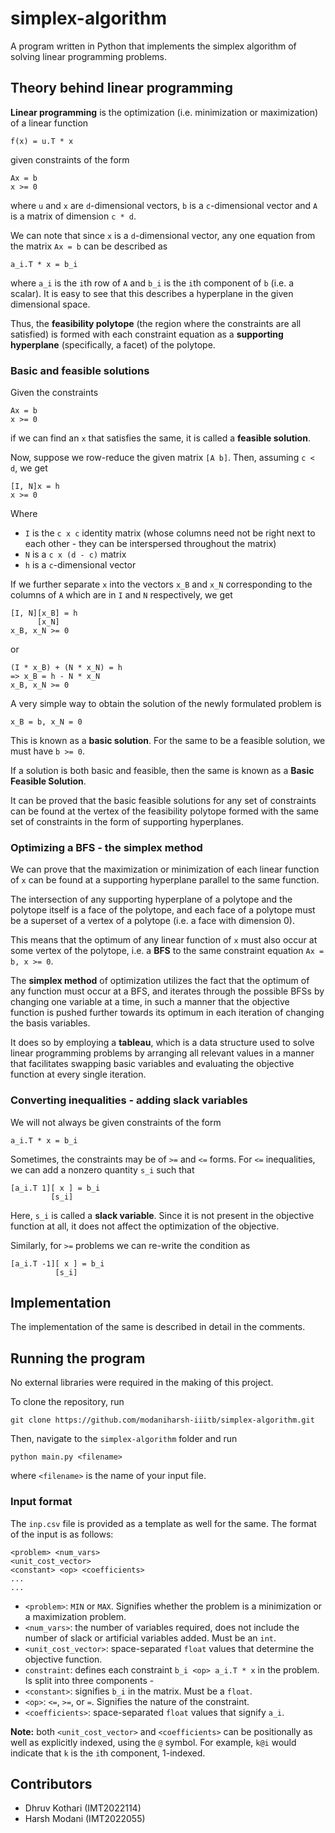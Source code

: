 # simplex-algorithm
A program written in Python that implements the simplex algorithm of solving linear programming problems.

## Theory behind linear programming

**Linear programming** is the optimization (i.e. minimization or maximization) of a linear function

```
f(x) = u.T * x
```

given constraints of the form

```
Ax = b
x >= 0
```

where `u` and `x` are `d`-dimensional vectors, `b` is a `c`-dimensional vector and `A` is a matrix of dimension `c * d`.

We can note that since `x` is a `d`-dimensional vector, any one equation from the matrix `Ax = b` can be described as

```
a_i.T * x = b_i
```

where `a_i` is the `i`th row of `A` and `b_i` is the `i`th component of `b` (i.e. a scalar). It is easy to see that this describes a hyperplane in the given dimensional space.

Thus, the **feasibility polytope** (the region where the constraints are all satisfied) is formed with each constraint equation as a **supporting hyperplane** (specifically, a facet) of the polytope.

### Basic and feasible solutions

Given the constraints

```
Ax = b
x >= 0
```

if we can find an `x` that satisfies the same, it is called a **feasible solution**.

Now, suppose we row-reduce the given matrix `[A b]`. Then, assuming `c < d`, we get

```
[I, N]x = h
x >= 0
```

Where

- `I` is the `c x c` identity matrix (whose columns need not be right next to each other - they can be interspersed throughout the matrix)
- `N` is a `c x (d - c)` matrix
- `h` is a `c`-dimensional vector

If we further separate `x` into the vectors `x_B` and `x_N` corresponding to the columns of `A` which are in `I` and `N` respectively, we get

```
[I, N][x_B] = h
      [x_N]
x_B, x_N >= 0
```

or

```
(I * x_B) + (N * x_N) = h
=> x_B = h - N * x_N
x_B, x_N >= 0
```

A very simple way to obtain the solution of the newly formulated problem is

```
x_B = b, x_N = 0
```

This is known as a **basic solution**. For the same to be a feasible solution, we must have `b >= 0`.

If a solution is both basic and feasible, then the same is known as a **Basic Feasible Solution**.

It can be proved that the basic feasible solutions for any set of constraints can be found at the vertex of the feasibility polytope formed with the same set of constraints in the form of supporting hyperplanes.

### Optimizing a BFS - the simplex method

We can prove that the maximization or minimization of each linear function of `x` can be found at a supporting hyperplane parallel to the same function.

The intersection of any supporting hyperplane of a polytope and the polytope itself is a face of the polytope, and each face of a polytope must be a superset of a vertex of a polytope (i.e. a face with dimension 0).

This means that the optimum of any linear function of `x` must also occur at some vertex of the polytope, i.e. a **BFS** to the same constraint equation `Ax = b, x >= 0`.

The **simplex method** of optimization utilizes the fact that the optimum of any function must occur at a BFS, and iterates through the possible BFSs by changing one variable at a time, in such a manner that the objective function is pushed further towards its optimum in each iteration of changing the basis variables.

It does so by employing a **tableau**, which is a data structure used to solve linear programming problems by arranging all relevant values in a manner that facilitates swapping basic variables and evaluating the objective function at every single iteration.

### Converting inequalities - adding slack variables

We will not always be given constraints of the form

```
a_i.T * x = b_i
```

Sometimes, the constraints may be of `>=` and `<=` forms. For `<=` inequalities, we can add a nonzero quantity `s_i` such that

```
[a_i.T 1][ x ] = b_i
         [s_i]
```

Here, `s_i` is called a **slack variable**. Since it is not present in the objective function at all, it does not affect the optimization of the objective.

Similarly, for `>=` problems we can re-write the condition as

```
[a_i.T -1][ x ] = b_i
          [s_i]
```

## Implementation

The implementation of the same is described in detail in the comments.

## Running the program

No external libraries were required in the making of this project.

To clone the repository, run

```
git clone https://github.com/modaniharsh-iiitb/simplex-algorithm.git
```

Then, navigate to the `simplex-algorithm` folder and run

```
python main.py <filename>
```

where `<filename>` is the name of your input file.

### Input format

The `inp.csv` file is provided as a template as well for the same. The format of the input is as follows:

```
<problem> <num_vars>
<unit_cost_vector>
<constant> <op> <coefficients>
...
...
```

- `<problem>`: `MIN` or `MAX`. Signifies whether the problem is a minimization or a maximization problem.
- `<num_vars>`: the number of variables required, does not include the number of slack or artificial variables added. Must be an `int`.
- `<unit_cost_vector>`: space-separated `float` values that determine the objective function.
- `constraint`: defines each constraint `b_i <op> a_i.T * x` in the problem. Is split into three components - 
- `<constant>`: signifies `b_i` in the matrix. Must be a `float`.
- `<op>`: `<=`, `>=`, or `=`. Signifies the nature of the constraint.
- `<coefficients>`: space-separated `float` values that signify `a_i`.

**Note:** both `<unit_cost_vector>` and `<coefficients>` can be positionally as well as explicitly indexed, using the `@` symbol. For example, `k@i` would indicate that `k` is the `i`th component, 1-indexed.

## Contributors
- Dhruv Kothari (IMT2022114)
- Harsh Modani (IMT2022055)
